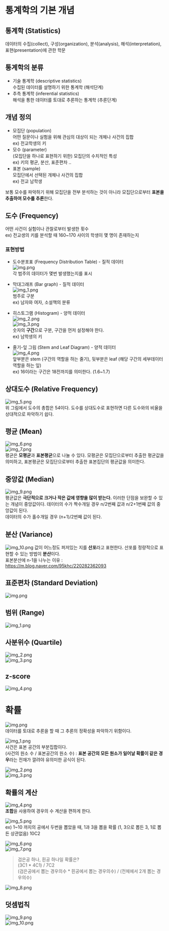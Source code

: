 # 통계학의 기본 개념
## 통계학 (Statistics)
데이터의 수집(collect), 구성(organization), 분석(analysis), 해석(interpretation),
표현(presentation)에 관한 학문

## 통계학의 분류
* 기술 통계학 (descriptive statistics)  
  수집된 데이터를 설명하기 위한 통계학 (해석단계)
* 추측 통계학 (inferential statistics)  
  해석을 통한 데이터를 토대로 추론하는 통계학 (추론단계)

## 개념 정의
* 모집단 (population)  
  어떤 질문이나 실험을 위해 관심의 대상이 되는 개체나 사건의 집합  
  ex) 전교학생의 키
* 모수 (parameter)  
  (모집단을 하나로 표현하기 위한) 모집단의 수치적인 특성  
  ex) 키의 평균, 분산, 표준편차 ..
* 표본 (sample)  
  모집단에서 선택된 개체나 사건의 집합  
  ex) 전교 남학생
  
보통 모수를 파악하기 위해 모집단을 전부 분석하는 것이 아니라 모집단으로부터 **표본을 추출하여 모수를 추론**한다.  

## 도수 (Frequency)
어떤 사건이 실험이나 관찰로부터 발생한 횟수  
ex) 전교생의 키를 분석할 때 160~170 사이의 학생이 몇 명이 존재하는지  

### 표현방법
* 도수분포표 (Frequency Distribution Table) - 질적 데이터  
  ![img.png](images/img.png)  
  각 범주의 데이터가 몇번 발생했는지를 표시  
* 막대그래프 (Bar graph) - 질적 데이터  
  ![img_1.png](images/img_1.png)  
  범주로 구분  
  ex) 남자와 여자, 소설책의 분류
* 히스토그램 (Histogram) - 양적 데이터  
  ![img_2.png](images/img_2.png)  
  ![img_3.png](images/img_3.png)  
  숫자의 **구간**으로 구분, 구간을 먼저 설정해야 한다.  
  ex) 남학생의 키
  
* 줄기-잎 그림 (Stem and Leaf Diagram) - 양적 데이터  
  ![img_4.png](images/img_4.png)  
  앞부분은 stem (구간의 역할을 하는 줄기), 뒷부분은 leaf (해당 구간의 세부데이터 역할을 하는 잎)  
  ex) 16이라는 구간은 18전까지를 의미한다. (1.6~1.7)

## 상대도수 (Relative Frequency)
![img_5.png](images/img_5.png)  
위 그림에서 도수의 총합은 54이다. 도수를 상대도수로 표현하면 다른 도수와의 비율을 상대적으로 파악하기 쉽다.

## 평균 (Mean)
![img_6.png](images/img_6.png)  
![img_7.png](images/img_7.png)  
평균은 **모평균**과 **표본평균**으로 나눌 수 있다. 
모평균은 모집단으로부터 추출한 평균값을 의미하고, 
표본평균은 모집단으로부터 추출한 표본집단의 평균값을 의미한다.

## 중앙값 (Median)
![img_9.png](images/img_9.png)  
평균값은 **극단적으로 크거나 작은 값에 영향을 많이 받는다.** 이러한 단점을 보완할 수 있는 개념이 중앙값이다.
데이터의 수가 짝수개일 경우 n/2번째 값과 n/2+1번째 값의 중앙값이 된다.  
데이터의 수가 홀수개일 경우 (n+1)/2번째 값이 된다.

## 분산 (Variance)
![img_10.png](images/img_10.png)
값이 어느정도 퍼저있는 지를 **산포**라고 표현한다. 산포를 정량적으로 표현할 수 있는 방법이 **분산**이다.  
표본분산에 n-1을 나누는 이유 : https://m.blog.naver.com/95khc/220282362093  

## 표준편차 (Standard Deviation)
![img.png](images/img_11.png)  

## 범위 (Range)
![img_1.png](images/img_12.png)  

## 사분위수 (Quartile)
![img_2.png](images/img_13.png)  
![img_3.png](images/img_14.png)  

## z-score
![img_4.png](images/img_15.png)

# 확률
![img.png](img.png)  
데이터를 토대로 추론을 할 때 그 추론의 정확성을 파악하기 위함이다.  

![img_1.png](img_1.png)  
사건은 표본 공간의 부분집합이다.  
(사건의 원소 수 / 표본공간의 원소 수) : **표본 공간의 모든 원소가 일어날 확률이 같은 경우**라는 전재가 깔려야 유의미한 공식이 된다.

![img_2.png](img_2.png)  
![img_3.png](img_3.png)

## 확률의 계산
![img_4.png](img_4.png)  
**조합**을 사용하여 경우의 수 계산을 편하게 한다.  

![img_5.png](img_5.png)  
ex) 1~10 까지의 공에서 두번을 뽑았을 때, 1과 3을 뽑을 확률 (1, 3으로 뽑든 3, 1로 뽑든 상관없음)
10C2

![img_6.png](img_6.png)  
![img_7.png](img_7.png)

> 검은공 하나, 흰공 하나일 확률은?  
(3C1 * 4C1) / 7C2  
> (검은공에서 뽑는 경우의수 * 흰공에서 뽑는 경우의수) / (전체에서 2개 뽑는 경우의수)

![img_8.png](img_8.png)  

## 덧셈법칙
![img_9.png](img_9.png)  
![img_10.png](img_10.png)  
